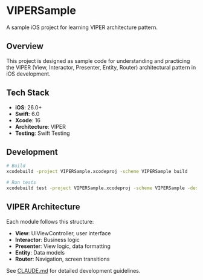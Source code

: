 # VIPERSample

A sample iOS project for learning VIPER architecture pattern.

## Overview

This project is designed as sample code for understanding and practicing the VIPER (View, Interactor, Presenter, Entity, Router) architectural pattern in iOS development.

## Tech Stack

- **iOS**: 26.0+
- **Swift**: 6.0
- **Xcode**: 16
- **Architecture**: VIPER
- **Testing**: Swift Testing

## Development

```bash
# Build
xcodebuild -project VIPERSample.xcodeproj -scheme VIPERSample build

# Run tests
xcodebuild test -project VIPERSample.xcodeproj -scheme VIPERSample -destination 'platform=iOS Simulator,name=iPhone 15,OS=latest'
```

## VIPER Architecture

Each module follows this structure:

- **View**: UIViewController, user interface
- **Interactor**: Business logic
- **Presenter**: View logic, data formatting
- **Entity**: Data models
- **Router**: Navigation, screen transitions

See [CLAUDE.md](CLAUDE.md) for detailed development guidelines.